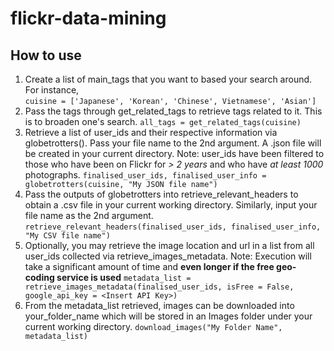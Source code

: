 # flickr-data-mining

## How to use
1) Create a list of main_tags that you want to based your search around. For instance,  
`cuisine = ['Japanese', 'Korean', 'Chinese', Vietnamese', 'Asian']`
2) Pass the tags through get_related_tags to retrieve tags related to it. This is to broaden one's search.
`all_tags = get_related_tags(cuisine)`
3) Retrieve a list of user_ids and their respective information via globetrotters(). Pass your file name to the 2nd argument. A .json file will be created in your current directory.
Note: user_ids have been filtered to those who have been on Flickr for *> 2 years* and who have *at least 1000* photographs.
`finalised_user_ids, finalised_user_info = globetrotters(cuisine, "My JSON file name")`
4) Pass the outputs of globetrotters into retrieve_relevant_headers to obtain a .csv file in your current working directory. Similarly, input your file name as the 2nd argument.
`retrieve_relevant_headers(finalised_user_ids, finalised_user_info, "My CSV file name")`
5) Optionally, you may retrieve the image location and url in a list from all user_ids collected via retrieve_images_metadata.
Note: Execution will take a significant amount of time and **even longer if the free geo-coding service is used**
`metadata_list = retrieve_images_metadata(finalised_user_ids, isFree = False, google_api_key = <Insert API Key>)`
6) From the metadata_list retrieved, images can be downloaded into your_folder_name which will be stored in an Images folder under your current working directory.
`download_images("My Folder Name", metadata_list)`
